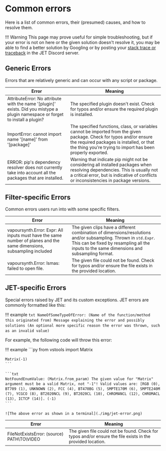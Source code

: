 # Common errors

Here is a list of common errors,
their (presumed) causes,
and how to resolve them.

!!! Warning
    This page may prove useful for simple troubleshooting,
    but if your error is not on here
    or the given solution doesn't resolve it,
    you may be able to find a better solution by Googling
    or by posting your [stack trace or traceback][traceback]
    in the JET Discord server.

[traceback]: https://realpython.com/python-traceback/

<!--
Contributors: When adding new errors to this list, please follow these guidelines:

1. Keep the error message in the first column as close to the original as possible. Replace names with [name], [package], [plugin], etc.
2. Provide a clear, concise explanation in the "Meaning" column.
3. If applicable, include a brief suggestion for resolving the error.
-->

## Generic Errors

Errors that are relatively generic and can occur with any script or package.

| Error                                                                                                                           | Meaning                                                                                                                                                                                                                         |
| ------------------------------------------------------------------------------------------------------------------------------- | ------------------------------------------------------------------------------------------------------------------------------------------------------------------------------------------------------------------------------- |
| AttributeError: No attribute with the name '[plugin]' exists. Did you mistype a plugin namespace or forget to install a plugin? | The specified plugin doesn't exist. Check for typos and/or ensure the required plugin is installed.                                                                                                                             |
| ImportError: cannot import name '[name]' from '[package]'                                                                       | The specified functions, class, or variables cannot be imported from the given package. Check for typos and/or ensure the required packages is installed, or that the thing you're trying to import has been properly exported. |
| ERROR: pip's dependency resolver does not currently take into account all the packages that are installed.                      | Warning that indicate pip might not be considering all installed packages when resolving dependencies. This is usually not a critical error, but is indicative of conflicts or inconsistencies in package versions.             |

## Filter-specific Errors

Common errors users run into with some specific filters.

| Error                                                                                                                 | Meaning                                                                                                                                                                                                        |
| --------------------------------------------------------------------------------------------------------------------- | -------------------------------------------------------------------------------------------------------------------------------------------------------------------------------------------------------------- |
| vapoursynth.Error: Expr: All inputs must have the same number of planes and the same dimensions, subsampling included | The given clips have a different combination of dimensions/resolutions and/or subsampling. Thrown in `std.Expr`. This can be fixed by resampling all the inputs to the same dimensions and subsampling format. |
| vapoursynth.Error: lsmas: failed to open file.                                                                        | The given file could not be found. Check for typos and/or ensure the file exists in the provided location.                                                                                                     |

## JET-specific Errors

Special errors raised by JET and its custom exceptions.
JET errors are commonly formatted like this:

!!! example
    ```txt
    NameOfSomeTypeOfError: (Name of the function/method this originated from) Message explaining the error and possibly solutions (An optional more specific reason the error was thrown, such as an invalid value)
    ```

For example, the following code will throw this error:

!!! example
    ```py
    from vstools import Matrix

    Matrix(-1)
    ```

    ```txt
    NotFoundEnumValue: (Matrix.from_param) The given value for "Matrix" argument must be a valid Matrix, not "-1"! Valid values are: [RGB (0), BT709 (1), UNKNOWN (2), FCC (4), BT470BG (5), SMPTE170M (6), SMPTE240M (7), YCGCO (8), BT2020NCL (9), BT2020CL (10), CHROMANCL (12), CHROMACL (13), ICTCP (14)]. (-1)
    ```

    ![The above error as shown in a terminal](./img/jet-error.png)


| Error                                      | Meaning                                                                                                    |
| ------------------------------------------ | ---------------------------------------------------------------------------------------------------------- |
| FileNotExistsError: (source) PATH\TO\VIDEO | The given file could not be found. Check for typos and/or ensure the file exists in the provided location. |
